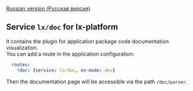 [Russian version (Русская версия)](https://github.com/epicoon/lx-doc/blob/master/README-ru.md)

## Service `lx/doc` for lx-platform

It contains the plugin for application package code documentation visualization.<br>
You can add a route in the application configuration:
```yaml
  routes:
    !doc: {service: lx/doc, on-mode: dev}
```
Then the documentation page will be accessible via the path `/doc/parser`.
